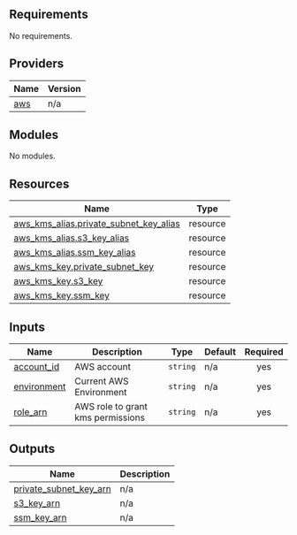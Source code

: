 <!-- BEGIN_TF_DOCS -->
## Requirements

No requirements.

## Providers

| Name | Version |
|------|---------|
| <a name="provider_aws"></a> [aws](#provider\_aws) | n/a |

## Modules

No modules.

## Resources

| Name | Type |
|------|------|
| [aws_kms_alias.private_subnet_key_alias](https://registry.terraform.io/providers/hashicorp/aws/latest/docs/resources/kms_alias) | resource |
| [aws_kms_alias.s3_key_alias](https://registry.terraform.io/providers/hashicorp/aws/latest/docs/resources/kms_alias) | resource |
| [aws_kms_alias.ssm_key_alias](https://registry.terraform.io/providers/hashicorp/aws/latest/docs/resources/kms_alias) | resource |
| [aws_kms_key.private_subnet_key](https://registry.terraform.io/providers/hashicorp/aws/latest/docs/resources/kms_key) | resource |
| [aws_kms_key.s3_key](https://registry.terraform.io/providers/hashicorp/aws/latest/docs/resources/kms_key) | resource |
| [aws_kms_key.ssm_key](https://registry.terraform.io/providers/hashicorp/aws/latest/docs/resources/kms_key) | resource |

## Inputs

| Name | Description | Type | Default | Required |
|------|-------------|------|---------|:--------:|
| <a name="input_account_id"></a> [account\_id](#input\_account\_id) | AWS account | `string` | n/a | yes |
| <a name="input_environment"></a> [environment](#input\_environment) | Current AWS Environment | `string` | n/a | yes |
| <a name="input_role_arn"></a> [role\_arn](#input\_role\_arn) | AWS role to grant kms permissions | `string` | n/a | yes |

## Outputs

| Name | Description |
|------|-------------|
| <a name="output_private_subnet_key_arn"></a> [private\_subnet\_key\_arn](#output\_private\_subnet\_key\_arn) | n/a |
| <a name="output_s3_key_arn"></a> [s3\_key\_arn](#output\_s3\_key\_arn) | n/a |
| <a name="output_ssm_key_arn"></a> [ssm\_key\_arn](#output\_ssm\_key\_arn) | n/a |
<!-- END_TF_DOCS -->